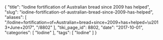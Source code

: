 {
    "title": "Iodine fortification of Australian bread since 2009 has helped",
    "slug": "iodine-fortification-of-australian-bread-since-2009-has-helped",
    "aliases": [
        "/Iodine+fortification+of+Australian+bread+since+2009+has+helped+\u2013+June+2017",
        "/8802"
    ],
    "tiki_page_id": 8802,
    "date": "2017-10-01",
    "categories": [
        "Iodine"
    ],
    "tags": [
        "Iodine"
    ]
}